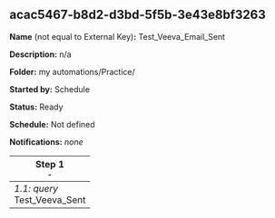 ## acac5467-b8d2-d3bd-5f5b-3e43e8bf3263

**Name** (not equal to External Key)**:** Test_Veeva_Email_Sent

**Description:** n/a

**Folder:** my automations/Practice/

**Started by:** Schedule

**Status:** Ready

**Schedule:** Not defined

**Notifications:** _none_


| Step 1<br>_<small>-</small>_ |
| --- |
| _1.1: query_<br>Test_Veeva_Sent |
